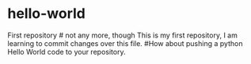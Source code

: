 # hello-world
First repository # not any more, though
This is my first repository, I am learning to commit changes over this file.
#How about pushing a python Hello World code to your repository.
